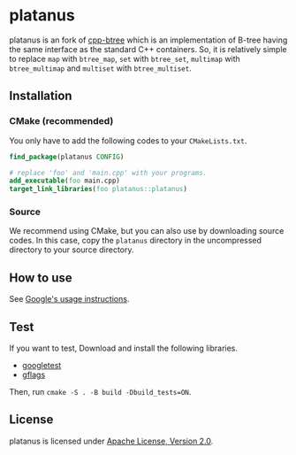 # platanus

platanus is an fork of [cpp-btree](https://code.google.com/archive/p/cpp-btree/) which is an implementation of B-tree having the same interface as the standard C++ containers.
So, it is relatively simple to replace `map` with `btree_map`, `set` with `btree_set`, `multimap` with `btree_multimap` and `multiset` with `btree_multiset`.

## Installation
### CMake (recommended)
You only have to add the following codes to your `CMakeLists.txt`.

```cmake
find_package(platanus CONFIG)

# replace 'foo' and 'main.cpp' with your programs.
add_executable(foo main.cpp)
target_link_libraries(foo platanus::platanus)
```

### Source
We recommend using CMake, but you can also use by downloading source codes.
In this case, copy the `platanus` directory in the uncompressed directory to your source directory.

## How to use
See [Google's usage instructions](http://code.google.com/p/cpp-btree/wiki/UsageInstructions).

## Test
If you want to test, Download and install the following libraries.

- [googletest](https://github.com/google/googletest)
- [gflags](https://github.com/google/googletest)

Then, run `cmake -S . -B build -Dbuild_tests=ON`.

## License
platanus is licensed under [Apache License, Version 2.0](COPYING).
